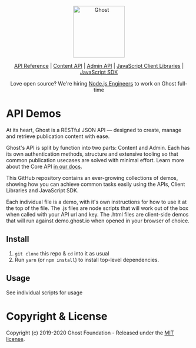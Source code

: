 
<p align="center">
  <a href="https://ghost.org">
    <img src="https://user-images.githubusercontent.com/120485/43974508-b64b2fe8-9cd2-11e8-8e58-707254b8817c.png" width="140px" alt="Ghost" />
  </a>
</p>
<p align="center">
    <a href="https://ghost.org/docs/api/v3/">API Reference</a> |
    <a href="https://ghost.org/docs/api/v3/content/">Content API</a> |
    <a href="https://ghost.org/docs/api/v3/admin/">Admin API</a> |
    <a href="https://ghost.org/docs/api/v2/javascript/">JavaScript Client Libraries</a> |
    <a href="https://ghost.org/docs/api/v3/javascript/sdk/">JavaScript SDK</a>
</p>
<p align="center">Love open source? We're hiring <a href="https://careers.ghost.org/product-engineer-node-js/">Node.js Engineers</a> to work on Ghost full-time</p>

# API Demos

At its heart, Ghost is a RESTful JSON API — designed to create, manage and retrieve publication content with ease.

Ghost's API is split by function into two parts: Content and Admin. Each has its own authentication methods, structure and extensive tooling so that common publication usecases are solved with minimal effort. Learn more about the Core API [in our docs](https://ghost.org/docs/concepts/core/).

This GitHub repository contains an ever-growing collections of demos, showing how you can achieve common tasks easily using the APIs, Client Libraries and JavaScript SDK.

Each individual file is a demo, with it's own instructions for how to use it at the top of the file. The .js files are node scripts that will work out of the box when called with your API url and key. The .html files are client-side demos that will run against demo.ghost.io when opened in your browser of choice.

## Install

1. `git clone` this repo & `cd` into it as usual
2. Run `yarn` (or `npm install`) to install top-level dependencies.

## Usage

See individual scripts for usage

# Copyright & License

Copyright (c) 2019-2020 Ghost Foundation - Released under the [MIT license](LICENSE).
